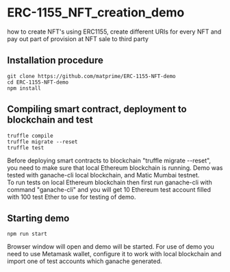 # ERC-1155_NFT_creation_demo
how to create NFT's using ERC1155, create different URIs for every NFT and pay out part of provision at NFT sale to third party
## Installation procedure
```shell
git clone https://github.com/matprime/ERC-1155-NFT-demo
cd ERC-1155-NFT-demo
npm install
```
## Compiling smart contract, deployment to blockchain and test
```shell
truffle compile
truffle migrate --reset
truffle test
```
Before deploying smart contracts to blockchain "truffle migrate --reset", you need to make sure that local Ethereum blockchain is running.
Demo was tested with ganache-cli local blockchain, and Matic Mumbai testnet. <br/>
To run tests on local Ethereum blockchain then first run ganache-cli with command "ganache-cli"
and you will get 10 Ethereum test account filled with 100 test Ether to use for testing of demo.
## Starting demo
```shell
npm run start
```
Browser window will open and demo will be started. For use of demo you need to use Metamask wallet,
configure it to work with local blockchain and import one of test accounts which ganache generated.
